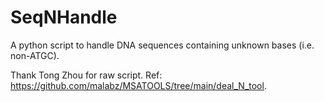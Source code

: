 # SeqNHandle
A python script to handle DNA sequences containing unknown bases (i.e. non-ATGC).

Thank Tong Zhou for raw script. Ref: https://github.com/malabz/MSATOOLS/tree/main/deal_N_tool. 
